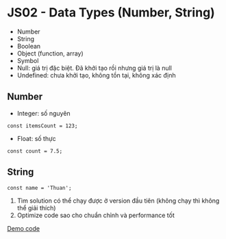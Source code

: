 # JS02 - Data Types (Number, String)

- Number
- String
- Boolean
- Object (function, array)
- Symbol
- Null: giá trị đặc biệt. Đã khởi tạo rồi nhưng giá trị là null
- Undefined: chưa khởi tạo, không tồn tại, không xác định

## Number
- Integer: số nguyên

```
const itemsCount = 123;
```

- Float: số thực

```
const count = 7.5;
```

## String
```
const name = 'Thuan';
```


1. Tìm solution có thể chạy được ở version đầu tiên (không chạy thì không thể giải thích)
2. Optimize code sao cho chuẩn chỉnh và performance tốt

[Demo code](main.js)